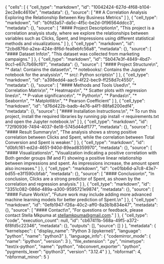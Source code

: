 {
 "cells": [
  {
   "cell_type": "markdown",
   "id": "10042424-627d-4f68-b104-2ec2e8c4610e",
   "metadata": {},
   "source": [
    "## A Correlation Analysis Exploring the Relationship Between Key Business Metrics"
   ]
  },
  {
   "cell_type": "markdown",
   "id": "b0fd3a57-da5c-4f5c-be2d-0f96564ddcc3",
   "metadata": {},
   "source": [
    "#### Project Description\n",
    "This project is a correlation analysis study, where we explore the relationships between variables such as Clicks, Spent, and Impressions using different statistical methods and visualizations."
   ]
  },
  {
   "cell_type": "markdown",
   "id": "2cbd876d-a2ea-424e-8f6d-fea8ebfc56a8",
   "metadata": {},
   "source": [
    "#### Dataset Info\n",
    "This dataset was collected from marketing campaigns."
   ]
  },
  {
   "cell_type": "markdown",
   "id": "5b047e3f-4849-4bd7-9cc1-e67c7b69cf61",
   "metadata": {},
   "source": [
    "#### Project Structure\n",
    "* data/: Contains the dataset\n",
    "* notebooks/: Contains the Jupyter notebook for the analysis\n",
    "* src/: Python scripts\n"
   ]
  },
  {
   "cell_type": "markdown",
   "id": "a398edd4-aac5-4f22-bec9-ff258d7c4550",
   "metadata": {},
   "source": [
    "#### Methods and Tools Used\n",
    "* Correlation Matrix\n",
    "* Heatmaps\n",
    "* Scatter plots with regression lines\n",
    "* P-value significance\n",
    "* Python\n",
    "*  Pandas\n",
    "* Seaborn\n",
    "* Matplotlib\n",
    "* Pearson Coefficient"
   ]
  },
  {
   "cell_type": "markdown",
   "id": "d76d422b-badb-4e76-a4f1-88fa6200edf4",
   "metadata": {},
   "source": [
    "#### Installation Instructions:\n",
    "* To run this project, install the required libraries by running pip install -r requirements.txt and open the Jupyter notebook.\n"
   ]
  },
  {
   "cell_type": "markdown",
   "id": "72f90936-7494-4037-8e18-5745d44df177",
   "metadata": {},
   "source": [
    "#### Result Summary\n",
    "The analysis shows a strong positive correlation between Clicks and Spent, while the correlation between Total Conversion and Spent is weaker."
   ]
  },
  {
   "cell_type": "markdown",
   "id": "d0bfc161-ed2d-4651-940d-89ead8359970",
   "metadata": {},
   "source": [
    "#### Visualizations\n",
    "Visualization indicating a positive correlation with Both gender groups (M and F) showing a positive linear relationship between impressions and spent. As impressions increase, the amount spent also increases."
   ]
  },
  {
   "cell_type": "markdown",
   "id": "ce01bb6d-a7c8-43e7-bd55-e3f1590cbfab",
   "metadata": {},
   "source": [
    "#### Conclusion\n",
    "In conclusion, Clicks are a strong predictor of Spent, as shown by the correlation and regression analysis."
   ]
  },
  {
   "cell_type": "markdown",
   "id": "3351c082-086d-489a-a300-9595721e9874",
   "metadata": {},
   "source": [
    "#### Future Work\n",
    "Future work may include adding more advanced machine learning models for better prediction of Spent.\n"
   ]
  },
  {
   "cell_type": "markdown",
   "id": "0efb1947-f26a-40c2-aff0-8a3b1b834e47",
   "metadata": {},
   "source": [
    "#### Contact\n",
    "For questions or feedback, please contact Stella Mkpuma at stellamkpuma@gmail.com."
   ]
  },
  {
   "cell_type": "code",
   "execution_count": null,
   "id": "cb67411b-568a-49f5-a372-6f8fd5c22346",
   "metadata": {},
   "outputs": [],
   "source": []
  }
 ],
 "metadata": {
  "kernelspec": {
   "display_name": "Python 3 (ipykernel)",
   "language": "python",
   "name": "python3"
  },
  "language_info": {
   "codemirror_mode": {
    "name": "ipython",
    "version": 3
   },
   "file_extension": ".py",
   "mimetype": "text/x-python",
   "name": "python",
   "nbconvert_exporter": "python",
   "pygments_lexer": "ipython3",
   "version": "3.12.4"
  }
 },
 "nbformat": 4,
 "nbformat_minor": 5
}
